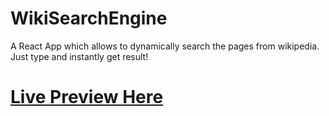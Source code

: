# WikiSearchEngine

A React App which allows to dynamically search the pages from wikipedia. Just type and instantly get result!

# [Live Preview Here](https://festive-albattani-182ac9.netlify.app/)
